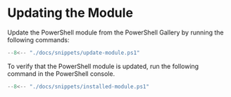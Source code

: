 # Updating the Module

Update the PowerShell module from the PowerShell Gallery by running the following commands:

```powershell
--8<-- "./docs/snippets/update-module.ps1"
```

To verify that the PowerShell module is updated, run the following command in the PowerShell console.

```powershell
--8<-- "./docs/snippets/installed-module.ps1"
```

